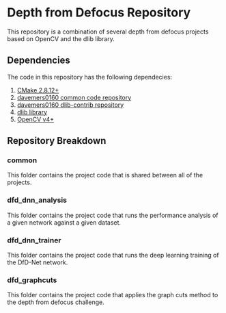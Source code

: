 # Depth from Defocus Repository 
This repository is a combination of several depth from defocus projects based on OpenCV and the dlib library.

## Dependencies

The code in this repository has the following dependecies:

1. [CMake 2.8.12+](https://cmake.org/download/ )
2. [davemers0160 common code repository](https://github.com/davemers0160/Common )
3. [davemers0160 dlib-contrib repository](https://github.com/davemers0160/dlib-contrib )
4. [dlib library](http://dlib.net/ )
5. [OpenCV v4+](https://opencv.org/releases/ )

## Repository Breakdown

### common

This folder contains the project code that is shared between all of the projects.

### dfd_dnn_analysis

This folder contains the project code that runs the performance analysis of a given network against a given dataset.

### dfd_dnn_trainer

This folder contains the project code that runs the deep learning training of the DfD-Net network.

### dfd_graphcuts

This folder contains the project code that applies the graph cuts method to the depth from defocus challenge. 

